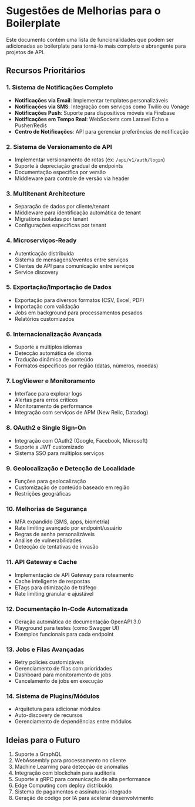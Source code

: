 # Sugestões de Melhorias para o Boilerplate

Este documento contém uma lista de funcionalidades que podem ser adicionadas ao boilerplate para torná-lo mais completo e abrangente para projetos de API.

## Recursos Prioritários

### 1. Sistema de Notificações Completo

- **Notificações via Email**: Implementar templates personalizáveis
- **Notificações via SMS**: Integração com serviços como Twilio ou Vonage
- **Notificações Push**: Suporte para dispositivos móveis via Firebase
- **Notificações em Tempo Real**: WebSockets com Laravel Echo e Pusher/Redis
- **Centro de Notificações**: API para gerenciar preferências de notificação

### 2. Sistema de Versionamento de API

- Implementar versionamento de rotas (ex: `/api/v1/auth/login`)
- Suporte à depreciação gradual de endpoints
- Documentação específica por versão
- Middleware para controle de versão via header

### 3. Multitenant Architecture

- Separação de dados por cliente/tenant
- Middleware para identificação automática de tenant
- Migrations isoladas por tenant
- Configurações específicas por tenant

### 4. Microserviços-Ready

- Autenticação distribuída
- Sistema de mensagens/eventos entre serviços
- Clientes de API para comunicação entre serviços
- Service discovery

### 5. Exportação/Importação de Dados

- Exportação para diversos formatos (CSV, Excel, PDF)
- Importação com validação
- Jobs em background para processamentos pesados
- Relatórios customizados

### 6. Internacionalização Avançada

- Suporte a múltiplos idiomas
- Detecção automática de idioma
- Tradução dinâmica de conteúdo
- Formatos específicos por região (datas, números, moedas)

### 7. LogViewer e Monitoramento

- Interface para explorar logs
- Alertas para erros críticos
- Monitoramento de performance
- Integração com serviços de APM (New Relic, Datadog)

### 8. OAuth2 e Single Sign-On

- Integração com OAuth2 (Google, Facebook, Microsoft)
- Suporte a JWT customizado
- Sistema SSO para múltiplos serviços

### 9. Geolocalização e Detecção de Localidade

- Funções para geolocalização
- Customização de conteúdo baseado em região
- Restrições geográficas

### 10. Melhorias de Segurança

- MFA expandido (SMS, apps, biometria)
- Rate limiting avançado por endpoint/usuário
- Regras de senha personalizáveis
- Análise de vulnerabilidades
- Detecção de tentativas de invasão

### 11. API Gateway e Cache

- Implementação de API Gateway para roteamento
- Cache inteligente de respostas
- ETags para otimização de tráfego
- Rate limiting granular e ajustável

### 12. Documentação In-Code Automatizada

- Geração automática de documentação OpenAPI 3.0
- Playground para testes (como Swagger UI)
- Exemplos funcionais para cada endpoint

### 13. Jobs e Filas Avançadas

- Retry policies customizáveis
- Gerenciamento de filas com prioridades
- Dashboard para monitoramento de jobs
- Cancelamento de jobs em execução

### 14. Sistema de Plugins/Módulos

- Arquitetura para adicionar módulos
- Auto-discovery de recursos
- Gerenciamento de dependências entre módulos

## Ideias para o Futuro

1. Suporte a GraphQL
2. WebAssembly para processamento no cliente
3. Machine Learning para detecção de anomalias
4. Integração com blockchain para auditoria
5. Suporte a gRPC para comunicação de alta performance
6. Edge Computing com deploy distribuído
7. Sistema de pagamentos e assinaturas integrado
8. Geração de código por IA para acelerar desenvolvimento